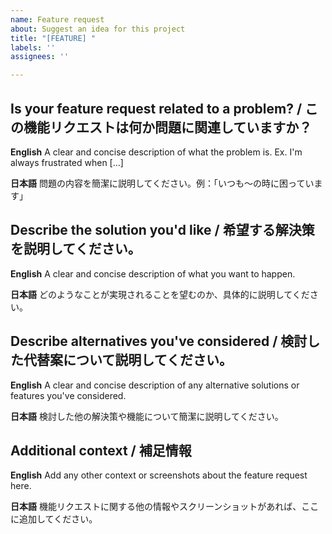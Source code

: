 ```yaml
---
name: Feature request
about: Suggest an idea for this project
title: "[FEATURE] "
labels: ''
assignees: ''

---
```


## Is your feature request related to a problem? / この機能リクエストは何か問題に関連していますか？

**English**
A clear and concise description of what the problem is. Ex. I'm always frustrated when [...]

**日本語**
問題の内容を簡潔に説明してください。例：「いつも〜の時に困っています」

## Describe the solution you'd like / 希望する解決策を説明してください。

**English**
A clear and concise description of what you want to happen.

**日本語**
どのようなことが実現されることを望むのか、具体的に説明してください。

## Describe alternatives you've considered / 検討した代替案について説明してください。

**English**
A clear and concise description of any alternative solutions or features you've considered.

**日本語**
検討した他の解決策や機能について簡潔に説明してください。

## Additional context / 補足情報

**English**
Add any other context or screenshots about the feature request here.

**日本語**
機能リクエストに関する他の情報やスクリーンショットがあれば、ここに追加してください。
